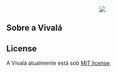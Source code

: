 <p align="center"><img src="https://laravel.com/assets/img/components/logo-laravel.svg"></p>

## Sobre a Vivalá


## License

A Vivalá atualmente está sob [MIT license](http://opensource.org/licenses/MIT).
